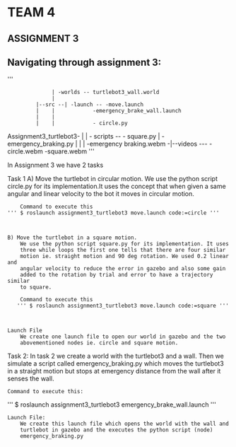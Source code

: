 # TEAM 4

##  ASSIGNMENT 3   


## Navigating through assignment 3:

'''

				  | -worlds -- turtlebot3_wall.world
				  | 
			 |--src --| -launch -- -move.launch
			 |	  |            -emergency_brake_wall.launch
			 | 	  | 
			 |	  |  		   - circle.py
Assignment3_turtlebot3- |        | - scripts --  - square.py
			 |			   - emergency_braking.py
			 |
			 |
			 | 	       -emergency braking.webm
			-|--videos --- -circle.webm
			               -square.webm
'''
			

In Assignment 3 we have 2 tasks

Task 1
	A) Move the turtlebot in circular motion.
		We use the python script circle.py for its implementation.It uses the
		concept that when given a same angular and linear velocity to the 
		bot it moves in circular motion.
		
		Command to execute this
	''' $ roslaunch assignment3_turtlebot3 move.launch code:=circle '''
	
	
	
	B) Move the turtlebot in a square motion.
		We use the python script square.py for its implementation. It uses
		three while loops the first one tells that there are four similar
		motion ie. straight motion and 90 deg rotation. We used 0.2 linear and
		angular velocity to reduce the error in gazebo and also some gain 
		added to the rotation by trial and error to have a trajectory similar
		to square.
		
		Command to execute this
       ''' $ roslaunch assignment3_turtlebot3 move.launch code:=square '''
	
	
	
	Launch File
		We create one launch file to open our world in gazebo and the two
		abovementioned nodes ie. circle and square motion.
		


Task 2:
	In task 2 we create a world with the turtlebot3 and a wall. Then we simulate
	a script called emergency_braking.py which moves the turtlebot3 in a straight
	motion but stops at emergency distance from the wall after it senses the wall.
	
	Command to execute this:
  ''' $ roslaunch assignment3_turtlebot3 emergency_brake_wall.launch '''
  
  
	Launch File:
		We create this launch file which opens the world with the wall and 
		turtlebot in gazebo and the executes the python script (node) 
		emergency_braking.py
		
	
	
		 	  
 
